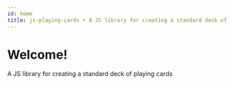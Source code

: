 ```yaml
---
id: home
title: js-playing-cards ∙ A JS library for creating a standard deck of playing cards
---
```


# Welcome!

A JS library for creating a standard deck of playing cards

